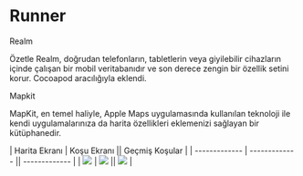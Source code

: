 # Runner


Realm

Özetle Realm, doğrudan telefonların, tabletlerin veya giyilebilir cihazların içinde çalışan bir mobil veritabanıdır ve son derece zengin bir özellik setini korur.
Cocoapod aracılığıyla eklendi.

Mapkit

MapKit, en temel haliyle, Apple Maps uygulamasında kullanılan teknoloji ile kendi uygulamalarınıza da harita özellikleri eklemenizi sağlayan bir kütüphanedir.

| Harita Ekranı  | Koşu Ekranı || Geçmiş Koşular  | 
| ------------- | ------------- || ------------- | 
| ![](https://user-images.githubusercontent.com/37957489/152331685-6decdeee-ef0c-433f-b888-5f0b1b20917d.png)  | 
![](https://user-images.githubusercontent.com/37957489/152331702-ecfc2bd8-297a-4f37-aae5-d4ca77d3f6c1.png)  || 
![](https://user-images.githubusercontent.com/37957489/152331711-4fed0c6a-5fbb-41dc-9cab-68058d8be6cc.png) |


